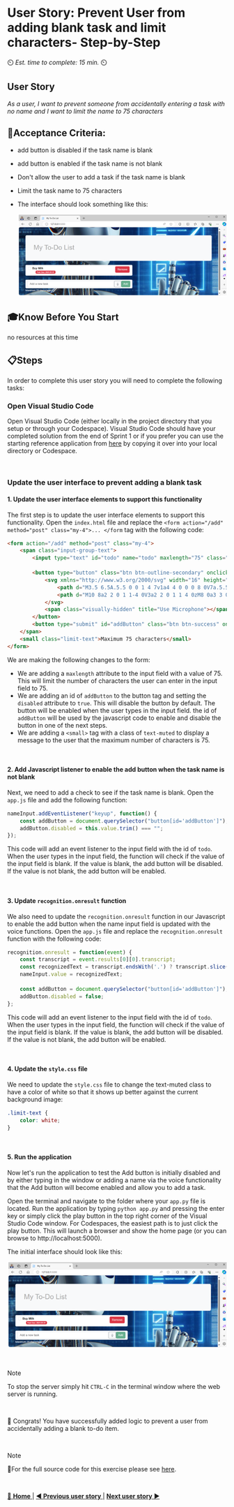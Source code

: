 # User Story: Prevent User from adding blank task and limit characters- Step-by-Step
⏲️ _Est. time to complete: 15 min._ ⏲️

## User Story 
*As a user, I want to prevent someone from accidentally entering a task with no name and I want to limit the name to 75 characters*

## 🎯Acceptance Criteria:
- add button is disabled if the task name is blank
- add button is enabled if the task name is not blank
- Don't allow the user to add a task if the task name is blank
- Limit the task name to 75 characters
- The interface should look something like this:

    ![Index](/Track_1_ToDo_App/Sprint-07%20-%20Advanced%20Styling%20Your%20Web%20App/images/outcome-S07-F01-US03.png)
  

## 🎓Know Before You Start
no resources at this time


## 📋Steps

In order to complete this user story you will need to complete the following tasks:

### Open Visual Studio Code
Open Visual Studio Code (either locally in the project directory that you setup or through your Codespace). Visual Studio Code should have your completed solution from the end of Sprint 1 or if you prefer you can use the starting reference application from [here](/Track_1_ToDo_App/Sprint-07%20-%20Advanced%20Styling%20Your%20Web%20App/src/app-s07-f01-us02/) by copying it over into your local directory or Codespace. 

<br/>


### Update the user interface to prevent adding a blank task

#### 1. Update the user interface elements to support this functionality
The first step is to update the user interface elements to support this functionality.  Open the `index.html` file and replace the `<form action="/add" method="post" class="my-4">... </form` tag with the following code:

```html
<form action="/add" method="post" class="my-4">
    <span class="input-group-text">
        <input type="text" id="todo" name="todo" maxlength="75" class="form-control" placeholder="Add a new task">
                        
        <button type="button" class="btn btn-outline-secondary" onclick="captureVoice()">
            <svg xmlns="http://www.w3.org/2000/svg" width="16" height="16" fill="currentColor" class="bi bi-mic" viewBox="0 0 16 16">
                <path d="M3.5 6.5A.5.5 0 0 1 4 7v1a4 4 0 0 0 8 0V7a.5.5 0 0 1 1 0v1a5 5 0 0 1-4.5 4.975V15h3a.5.5 0 0 1 0 1h-7a.5.5 0 0 1 0-1h3v-2.025A5 5 0 0 1 3 8V7a.5.5 0 0  1 .5-.5"></path>
                <path d="M10 8a2 2 0 1 1-4 0V3a2 2 0 1 1 4 0zM8 0a3 3 0 0 0-3 3v5a3 3 0 0 0 6 0V3a3 3 0 0 0-3-3"></path>
            </svg>
            <span class="visually-hidden" title="Use Microphone"></span>
        </button>
        <button type="submit" id="addButton" class="btn btn-success" onclick="clearHighlight()" disabled>Add</button>
    </span>
    <small class="limit-text">Maximum 75 characters</small>
</form>
```
We are making the following changes to the form:
- We are adding a `maxlength` attribute to the input field with a value of 75. This will limit the number of characters the user can enter in the input field to 75.  
- We are adding an id of `addButton` to the button tag and setting the `disabled` attribute to `true`. This will disable the button by default. The button will be enabled when the user types in the input field.  the id of `addButton` will be used by the javascript code to enable and disable the button in one of the next steps.
- We are adding a `<small>` tag with a class of `text-muted` to display a message to the user that the maximum number of characters is 75.

<br/>

#### 2. Add Javascript listener to enable the add button when the task name is not blank
Next, we need to add a check to see if the task name is blank. Open the `app.js` file and add the following function: 

```javascript
nameInput.addEventListener("keyup", function() {
    const addButton = document.querySelector("button[id='addButton']");
    addButton.disabled = this.value.trim() === "";
});
```
This code will add an event listener to the input field with the id of `todo`. When the user types in the input field, the function will check if the value of the input field is blank. If the value is blank, the add button will be disabled. If the value is not blank, the add button will be enabled.

<br/>

#### 3. Update `recognition.onresult` function
We also need to update the `recognition.onresult` function in our Javascript to enable the add button when the name input field is updated with the voice functions. Open the `app.js` file and replace the `recognition.onresult` function with the following code: 

```javascript
recognition.onresult = function(event) {
    const transcript = event.results[0][0].transcript;
    const recognizedText = transcript.endsWith('.') ? transcript.slice(0, -1) : transcript;
    nameInput.value = recognizedText;

    const addButton = document.querySelector("button[id='addButton']");
    addButton.disabled = false;
};
```
This code will add an event listener to the input field with the id of `todo`. When the user types in the input field, the function will check if the value of the input field is blank. If the value is blank, the add button will be disabled. If the value is not blank, the add button will be enabled.

<br/>

#### 4. Update the `style.css` file
We need to update the `style.css` file to change the text-muted class to have a color of white so that it shows up better against the current background image:

```css
.limit-text {
    color: white;
}
```

<br/>

#### 5. Run the application
Now let's run the application to test the Add button is initially disabled and by either typing in the window or adding a name via the voice functionality that the Add button will become enabled and allow you to add a task. 

Open the terminal and navigate to the folder where your `app.py` file is located. Run the application by typing `python app.py` and pressing the enter key or simply click the play button in the top right corner of the Visual Studio Code window.  For Codespaces, the easiest path is to just click the play button.   This will launch a browser and show the home page (or you can browse to http://localhost:5000).

The initial interface should look like this:

![outcome](/Track_1_ToDo_App/Sprint-07%20-%20Advanced%20Styling%20Your%20Web%20App/images/outcome-S07-F01-US03.png)


<br/>

> [!NOTE]
>To stop the server simply hit `CTRL-C` in the terminal window where the web server is running.

<br/>

🎉 Congrats! You have successfully added logic to prevent a user from accidentally adding a blank to-do item.

<br/>

> [!NOTE]
> 📄For the full source code for this exercise please see [here](/Track_1_ToDo_App/Sprint-07%20-%20Advanced%20Styling%20Your%20Web%20App/src/app-s07-f01-us03/).

<br/>

[🔼 **Home** ](/Track_1_ToDo_App/README.md) | [**◀ Previous user story** ](User%20Story%202%20-%20Add%20Tabbed%20Interface.md) | [**Next user story**  ▶](User%20Story%204%20-%20Confirm%20Delete.md)